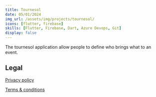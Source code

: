 ```yaml
---
title: Tournesol
date: 05/01/2024
img_url: /assets/img/projects/tournesol/
icons: [flutter, firebase]
skills: [Flutter, Firebase, Dart, Azure Devops, Git]
display: false
---
```


The tournesol application allow people to define who brings what to an event.

## Legal

[Privacy policy](/projects/tournesol/tournesol-privacy)

[Terms & conditions](/projects/tournesol/tournesol-terms)
